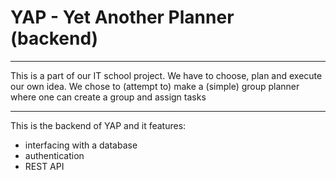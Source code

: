 # YAP - Yet Another Planner (backend)

---------------------------------------

This is a part of our IT school project. We have to choose, plan and execute our own idea. We chose to (attempt to) make
a (simple) group planner where one can create a group and assign tasks

---------------------------------------

This is the backend of YAP and it features:

- interfacing with a database
- authentication
- REST API